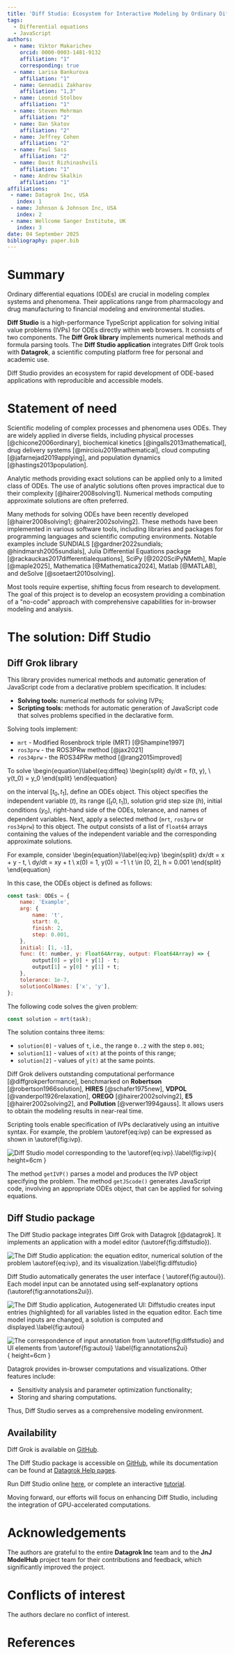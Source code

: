 ```yaml
---
title: 'Diff Studio: Ecosystem for Interactive Modeling by Ordinary Differential Equations'
tags:
  - Differential equations
  - JavaScript
authors:
  - name: Viktor Makarichev   
    orcid: 0000-0003-1481-9132
    affiliation: "1" 
    corresponding: true 
  - name: Larisa Bankurova
    affiliation: "1"
  - name: Gennadii Zakharov
    affiliation: "1,3"
  - name: Leonid Stolbov
    affiliation: "1"
  - name: Steven Mehrman
    affiliation: "2"
  - name: Dan Skatov
    affiliation: "2"
  - name: Jeffrey Cohen
    affiliation: "2"
  - name: Paul Sass
    affiliation: "2"
  - name: Davit Rizhinashvili 
    affiliation: "1"
  - name: Andrew Skalkin
    affiliation: "1"
affiliations:
 - name: Datagrok Inc, USA
   index: 1
 - name: Johnson & Johnson Inc, USA
   index: 2
 - name: Wellcome Sanger Institute, UK
   index: 3
date: 04 September 2025
bibliography: paper.bib
---
```


# Summary

Ordinary differential equations (ODEs) are crucial in modeling complex systems and phenomena. Their applications range from pharmacology and drug manufacturing 
to financial modeling and environmental studies.

**Diff Studio** is a high-performance TypeScript application for solving initial value problems (IVPs) for ODEs directly within web browsers. It consists of two components. The **Diff Grok library** implements numerical methods and formula parsing tools. The **Diff Studio application** integrates Diff Grok tools with **Datagrok**, a scientific computing platform free for personal and academic use.

Diff Studio provides an ecosystem for rapid development of ODE-based applications with reproducible and accessible models.


# Statement of need

Scientific modeling of complex processes and phenomena uses ODEs. They are widely applied in diverse fields, including physical processes [@chicone2006ordinary], 
biochemical kinetics [@ingalls2013mathematical], drug delivery systems [@mircioiu2019mathematical], cloud computing [@jafarnejad2019applying], and population dynamics [@hastings2013population].

Analytic methods providing exact solutions can be applied only to a limited class of ODEs. 
The use of analytic solutions often proves impractical due to their complexity [@hairer2008solving1]. Numerical methods computing approximate solutions are often preferred.

Many methods for solving ODEs have been recently developed 
[@hairer2008solving1; @hairer2002solving2]. 
These methods have been implemented in various software tools, 
including libraries and packages for programming languages and
scientific computing environments. 
Notable examples include 
SUNDIALS [@gardner2022sundials; @hindmarsh2005sundials], 
Julia Differential Equations package [@rackauckas2017differentialequations], 
SciPy [@2020SciPyNMeth], 
Maple [@maple2025], 
Mathematica [@Mathematica2024],
Matlab [@MATLAB], 
and deSolve [@soetaert2010solving].

Most tools require expertise, shifting focus from research to development. 
The goal of this project is to develop an ecosystem providing a combination of a "no-code" approach with comprehensive capabilities for in-browser modeling and analysis.

# The solution: Diff Studio

## Diff Grok library

This library provides numerical methods and automatic generation of JavaScript code from a declarative problem specification. It includes:

- **Solving tools:** numerical methods for solving IVPs;
- **Scripting tools:** methods for automatic generation of JavaScript
  code that solves problems specified in the declarative form.

Solving tools implement:

- `mrt` - Modified Rosenbrock triple (MRT) [@Shampine1997]
- `ros3prw` - the ROS3PRw method [@jax2021]
- `ros34prw` - the ROS34PRw method [@rang2015improved]

To solve
\begin{equation}\label{eq:diffeq}
\begin{split}
dy/dt = f(t, y), \\
y(t_0) = y_0
\end{split}
\end{equation}

on the interval $[t_0, t_1]$, 
define an ODEs object. 
This object specifies the independent variable ($t$), 
its range ($[_t0, t_1]$), 
solution grid step size ($h$), 
initial conditions ($y_0$),
right-hand side of the ODEs, 
tolerance, 
and names of dependent variables. 
Next, apply a selected method (`mrt`, `ros3prw` or `ros34prw`) 
to this object. 
The output consists of a list of `float64`
arrays containing the values of the independent variable and the
corresponding approximate solutions.

For example, consider
\begin{equation}\label{eq:ivp}
\begin{split}
dx/dt = x + y - t, \\
dy/dt = xy + t \\
x(0) = 1, y(0) = -1 \\
t \in [0, 2], h = 0.001
\end{split}
\end{equation}

In this case, the ODEs object is defined as follows:

```javascript
const task: ODEs = {
    name: 'Example',
    arg: {
        name: 't',
        start: 0,
        finish: 2,
        step: 0.001,
    },
    initial: [1, -1],
    func: (t: number, y: Float64Array, output: Float64Array) => {
        output[0] = y[0] + y[1] - t;
        output[1] = y[0] * y[1] + t;
    },
    tolerance: 1e-7,
    solutionColNames: ['x', 'y'],
};
```

The following code solves the given problem:
```javascript
const solution = mrt(task);
```

The solution contains three items:

- `solution[0]` - values of `t`, i.e., the range `0..2` with the step `0.001`;
- `solution[1]` - values of `x(t)` at the points of this range;
- `solution[2]` - values of `y(t)` at the same points.

Diff Grok delivers outstanding computational performance [@diffgrokperformance], benchmarked on **Robertson** [@robertson1966solution], **HIRES** [@schafer1975new], **VDPOL** [@vanderpol1926relaxation], **OREGO** [@hairer2002solving2], **E5** [@hairer2002solving2], and **Pollution** [@verwer1994gauss]. It allows users to obtain the modeling results in near-real time.

Scripting tools enable specification of IVPs declaratively using an intuitive syntax. For example, the problem \autoref{eq:ivp} can be expressed as shown in \autoref{fig:ivp}.

![Diff Studio model corresponding to the \autoref{eq:ivp}.\label{fig:ivp}](./images/DiffStudio_example_IVP.png){ height=6cm }

The method `getIVP()` parses a model and produces the IVP object specifying the problem. The method `getJScode()` generates JavaScript code, involving an appropriate ODEs object, that can be applied for solving equations.

## Diff Studio package

The Diff Studio package integrates Diff Grok with Datagrok [@datagrok]. It implements an application with a model editor (\autoref{fig:diffstudio}).

![The Diff Studio application: 
the equation editor, numerical solution of the problem \autoref{eq:ivp}, 
and its visualization.\label{fig:diffstudio}](./images/diffstudio.png)

Diff Studio automatically generates the user interface ( \autoref{fig:autoui}). Each model input can be annotated using self-explanatory options (\autoref{fig:annotations2ui}).

![The Diff Studio application, Autogenerated UI: Diffstudio
creates input entries (highlighted) for all variables listed in the equation editor.
Each time model inputs are changed, a solution is computed and
displayed.\label{fig:autoui}](./images/diffstudio_autogenerated_ui_highlighted.png)

![The correspondence of input annotation from \autoref{fig:diffstudio} and UI
elements from \autoref{fig:autoui}
\label{fig:annotations2ui}](./images/annotations-to-ui.png){ height=6cm }

Datagrok provides in-browser computations and visualizations. Other features include:

- Sensitivity analysis and parameter optimization functionality;
- Storing and sharing computations.

Thus, Diff Studio serves as a comprehensive modeling environment.

## Availability

Diff Grok is available on [GitHub](https://github.com/datagrok-ai/diff-grok).

The Diff Studio package is accessible on [GitHub](https://github.com/datagrok-ai/public/tree/master/packages/DiffStudio),
while its documentation can be found at [Datagrok Help pages](https://datagrok.ai/help/compute/diff-studio).

Run Diff Studio online [here](https://public.datagrok.ai/apps/DiffStudio), or complete an interactive [tutorial](https://public.datagrok.ai/apps/tutorials/Tutorials/Scientificcomputing/Differentialequations).

Moving forward, our efforts will focus on enhancing Diff Studio, including the integration of GPU-accelerated computations.

# Acknowledgements 

The authors are grateful to the entire **Datagrok Inc** team and to the **JnJ ModelHub** project team for their contributions and feedback, which significantly improved the project.

# Conflicts of interest

The authors declare no conflict of interest.

# References
